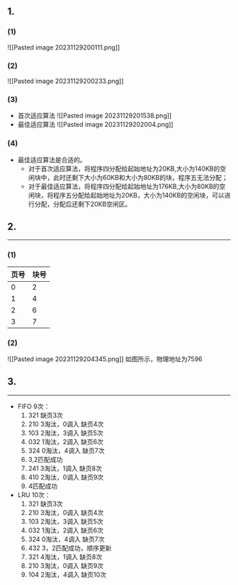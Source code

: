 ## 1.
### (1)
![[Pasted image 20231129200111.png]]
### (2)
![[Pasted image 20231129200233.png]]
### (3)
- 首次适应算法
![[Pasted image 20231129201538.png]]
- 最佳适应算法
![[Pasted image 20231129202004.png]]
### (4)
- 最佳适应算法是合适的。
	- 对于首次适应算法，将程序四分配给起始地址为20KB,大小为140KB的空闲块中，此时还剩下大小为60KB和大小为80KB的块，程序五无法分配；
	- 对于最佳适应算法，将程序四分配给起始地址为176KB,大小为80KB的空闲块，将程序五分配给起始地址为20KB，大小为140KB的空闲块，可以进行分配，分配后还剩下20KB空闲区。


## 2.
---
### (1)

|页号|块号|
|:-|:-|
|0|2|
|1|4|
|2|6|
|3|7|
### (2)

![[Pasted image 20231129204345.png]]
如图所示，物理地址为7596

## 3.
---
- FIFO 9次：
	1. 321 缺页3次
	2. 210 3淘汰，0调入 缺页4次
	3. 103 2淘汰，3调入 缺页5次
	4. 032 1淘汰，2调入 缺页6次
	5. 324 0淘汰，4调入 缺页7次
	6. 3,2匹配成功
	7. 241 3淘汰，1调入 缺页8次
	8. 410 2淘汰，0调入 缺页9次
	9. 4匹配成功
- LRU 10次：
	1. 321 缺页3次
	2. 210 3淘汰，0调入 缺页4次
	3. 103 2淘汰，3调入 缺页5次
	4. 032 1淘汰，2调入 缺页6次
	5. 324 0淘汰，4调入 缺页7次
	6. 432 3，2匹配成功，顺序更新
	7. 321 4淘汰，1调入 缺页8次
	8. 210 3淘汰，0调入 缺页9次
	9. 104 2淘汰，4调入 缺页10次